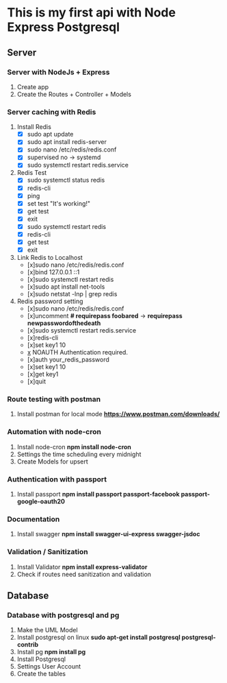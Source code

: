 # This is my first api with Node Express Postgresql

## Server
### Server with NodeJs + Express
1. Create app 
2. Create the Routes + Controller + Models

### Server caching with Redis
1. Install Redis
      - [x] sudo apt update
      - [x] sudo apt install redis-server
      - [x] sudo nano /etc/redis/redis.conf
      - [x] supervised no -> systemd
      - [x] sudo systemctl restart redis.service
2. Redis Test
      - [x] sudo systemctl status redis
      - [x] redis-cli
      - [x] ping
      - [x] set test "It's working!"
      - [x] get test
      - [x] exit
      - [x] sudo systemctl restart redis
      - [x] redis-cli
      - [x] get test
      - [x] exit
3. Link Redis to Localhost
      - [x]sudo nano /etc/redis/redis.conf
      - [x]bind 127.0.0.1 ::1
      - [x]sudo systemctl restart redis
      - [x]sudo apt install net-tools
      - [x]sudo netstat -lnp | grep redis
4. Redis password setting
      - [x]sudo nano /etc/redis/redis.conf
      - [x]uncomment **# requirepass foobared** -> **requirepass newpasswordofthedeath**
      - [x]sudo systemctl restart redis.service
      - [x]redis-cli
      - [x]set key1 10
      - [x](error) NOAUTH Authentication required.
      - [x]auth your_redis_password
      - [x]set key1 10
      - [x]get key1
      - [x]quit

### Route testing with postman
1. Install postman for local mode **https://www.postman.com/downloads/**

### Automation with node-cron
1. Install node-cron **npm install node-cron**
2. Settings the time scheduling every midnight
3. Create Models for upsert

### Authentication with passport
1. Install passport **npm install passport passport-facebook passport-google-oauth20** 

### Documentation
1. Install swagger **npm install swagger-ui-express swagger-jsdoc**

### Validation / Sanitization
1. Install Validator **npm install express-validator**
2. Check if routes need sanitization and validation 

## Database
### Database with postgresql and pg
1. Make the UML Model
2. Install postgresql on linux **sudo apt-get install postgresql postgresql-contrib**
3. Install pg **npm install pg**
4. Install Postgresql
5. Settings User Account
6. Create the tables 
